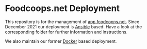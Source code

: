 # Foodcoops.net Deployment

This repository is for the management of [app.foodcoops.net](https://app.foodcoops.net). Since December 2021 our deployment is [Ansible](https://www.ansible.com) based. Have a look at the corresponding folder for further information and instructions.

We also maintain our former [Docker](https://www.docker.com) based deployment.